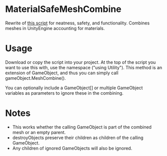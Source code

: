 # MaterialSafeMeshCombine
Rewrite of [this script](http://answers.unity.com/answers/1123487/view.html) for neatness, safety, and functionality. Combines meshes in UnityEngine accounting for materials.

# Usage
Download or copy the script into your project. At the top of the script you want to use this with, use the namespace ("using Utility"). This method is an extension of GameObject, and thus you can simply call gameObject.MeshCombine().

You can optionally include a GameObject[] or multiple GameObject variables as parameters to ignore these in the combining.

# Notes
- This works whether the calling GameObject is part of the combined mesh or an empty parent.
- destroyObjects preserve their children as children of the calling GameObject.
- Any children of ignored GameObjects will also be ignored.
